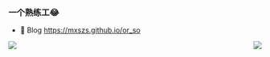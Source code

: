 
### 一个熟练工😂
- 🎨 Blog https://mxszs.github.io/or_so
<img align="left" src="https://github-readme-stats.vercel.app/api?username=mxszs&show_icons=true&icon_color=ad0d52&text_color=24292e&bg_color=ffffff&hide_title=true" />
<img align="right" src="https://github-readme-stats.vercel.app/api/top-langs/?username=mxszs&theme=dark&hide_title=true" />



